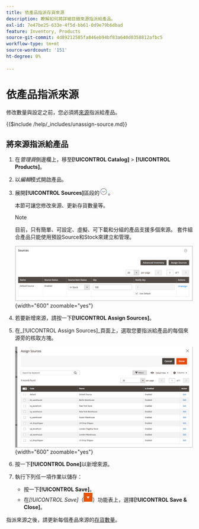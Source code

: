 ```yaml
---
title: 依產品指派存貨來源
description: 瞭解如何將詳細目錄來源指派給產品。
exl-id: 7e47be25-633e-4f5d-bb61-0d9e79b6dbad
feature: Inventory, Products
source-git-commit: 4d89212585fa846eb94bf83a640d0358812afbc5
workflow-type: tm+mt
source-wordcount: '151'
ht-degree: 0%

---
```


# 依產品指派來源

修改數量與設定之前，您必須將[來源](sources-manage.md)指派給產品。

{{$include /help/_includes/unassign-source.md}}

## 將來源指派給產品

1. 在&#x200B;_管理員_&#x200B;側邊欄上，移至&#x200B;**[!UICONTROL Catalog]** > **[!UICONTROL Products]**。

1. 以&#x200B;_編輯_&#x200B;模式開啟產品。

1. 展開&#x200B;**[!UICONTROL Sources]**&#x200B;區段的![擴充選擇器](../assets/icon-display-expand.png)。

   本節可讓您修改來源、更新存貨數量等。

   >[!NOTE]
   >
   >目前，只有簡單、可設定、虛擬、可下載和分組的產品支援多個來源。 套件組合產品只能使用預設Source和Stock來建立和管理。

   ![產品來源區段](assets/inventory-product-sources-before.png){width="600" zoomable="yes"}

1. 若要新增來源，請按一下&#x200B;**[!UICONTROL Assign Sources]**。

1. 在&#x200B;_[!UICONTROL Assign Sources]_頁面上，選取您要指派給產品的每個來源旁的核取方塊。

   ![產品 — 指派來源](assets/inventory-product-assign-sources.png){width="600" zoomable="yes"}

1. 按一下&#x200B;**[!UICONTROL Done]**&#x200B;以新增來源。

1. 執行下列任一項作業以儲存：

   - 按一下&#x200B;**[!UICONTROL Save]**。
   - 在&#x200B;_[!UICONTROL Save]_（![功能表箭頭](../assets/icon-menu-down-arrow-red.png)）功能表上，選擇&#x200B;**[!UICONTROL Save & Close]**。

指派來源之後，請更新每個產品來源的[存貨數量](quantities-assign-per-product.md)。
